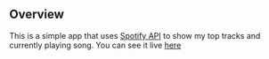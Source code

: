 ## Overview
This is a simple app that uses [Spotify API]([https://spotify](https://developer.spotify.com/documentation/web-api)) to show my top tracks and currently playing song. You can see it live [here](https://cosieslucha.vercel.app/)
